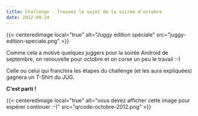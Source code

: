 ```yaml
---
title: Challenge - Trouvez le sujet de la soirée d'octobre
date: 2012-09-24
---
```


{{< centeredimage local="true" alt="Juggy édition spéciale" src="juggy-edition-speciale.png" >}}

Comme cela a motivé quelques juggers pour la soirée Android de septembre, on
renouvelle pour octobre et on corse un peu le travail :-)

Celle ou celui qui franchira les étapes du challenge (et les aura expliquées)
gagnera un T-Shirt du JUG.

**C'est parti !**

{{< centeredimage local="true" alt="vous devez afficher cette image pour espérer continuer :-)" src="qrcode-octobre-2012.png" >}}